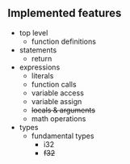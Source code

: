 ## Implemented features
- top level
    * function definitions
- statements
    * return
- expressions
    * literals
    * function calls
    * variable access
    * variable assign
    * ~~locals & arguments~~
    * math operations
- types
    * fundamental types
        * i32
        * ~~f32~~